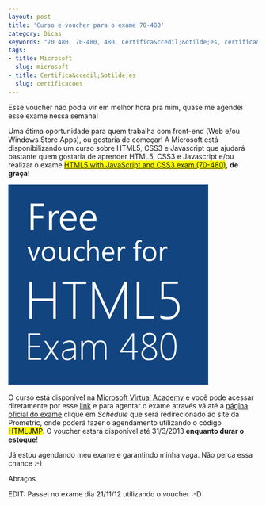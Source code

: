 ```yaml
--- 
layout: post
title: 'Curso e voucher para o exame 70-480'
category: Dicas
keywords: "70 480, 70-480, 480, Certifica&ccedil;&otilde;es, certifica&ccedil;&otilde;es microsoft, Microsoft, certification, html5, css3, html, css, mva, microsoft virtual academy, voucher, brinde, gratis, oportunidade, front-end, javascript, exame, prova, jump start, htmljmp, HTMLJMP"
tags: 
- title: Microsoft
  slug: microsoft
- title: Certifica&ccedil;&otilde;es
  slug: certificacoes
---
```


Esse voucher não podia vir em melhor hora pra mim, quase me agendei esse exame nessa semana!   

Uma ótima oportunidade para quem trabalha com front-end (Web e/ou Windows Store Apps), ou gostaria de começar! A Microsoft está disponibilizando um curso sobre HTML5, CSS3 e Javascript que ajudará bastante quem gostaria de aprender HTML5, CSS3 e Javascript e/ou realizar o exame <mark>[HTML5 with JavaScript and CSS3 exam (70-480)][certificacao]</mark>, **de graça**!

<a href="http://www.microsoftvirtualacademy.com/tracks/developing-html5-apps-jump-start" target="_blank"><img src="/images/voucher480.png" class="post_img" /></a>

O curso está disponível na [Microsoft Virtual Academy][MSA] e você pode acessar diretamente por esse [link][promocao] e para agentar o exame através vá até a <a href="http://www.microsoft.com/learning/en/us/exam.aspx?id=70-480" target="_blank">página oficial do exame</a> clique em *Schedule* que será redirecionado ao site da Prometric, onde poderá fazer o agendamento utilizando o código <mark>HTMLJMP</mark>. O voucher estará disponível até 31/3/2013 **enquanto durar o estoque**!  

Já estou agendando meu exame e garantindo minha vaga. Não perca essa chance :-)  

Abraços

EDIT: Passei no exame dia 21/11/12 utilizando o voucher :-D

[certificacao]: http://www.microsoft.com/learning/en/us/exam.aspx?id=70-480
[MSA]: http://www.microsoftvirtualacademy.com
[promocao]:http://www.microsoftvirtualacademy.com/tracks/developing-html5-apps-jump-start?WT.mc_id=MSLS_HTML5OfferMVA